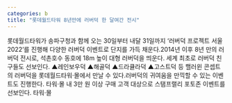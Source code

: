 ```yaml
---
categories: b
title: "롯데월드타워 8년만에 러버덕 한 달여간 전시"
---
```

롯데월드타워가 송파구청과 함께 오는 30일부터 내달 31일까지 ‘러버덕 프로젝트 서울 2022’를 진행해 다양한 러버덕 이벤트로 단지를 가득 채운다.2014년 이후 8년 만의 러버덕 전시로, 석촌호수 동호에 18m 높이 대형 러버덕을 띄운다. 세계 최초로 러버덕 친구들도 선보인다. ▲레인보우덕 ▲해골덕 ▲드라큘라덕 ▲고스트덕 등 핼러윈 콘셉트의 러버덕을 롯데월드타워·몰에서 만날 수 있다.러버덕의 귀여움을 만끽할 수 있는 이벤트도 진행한다. 타워·몰 내 3만 원 이상 구매 고객 대상으로 스탬프랠리 포토존 이벤트를 선보인다. 타워·몰